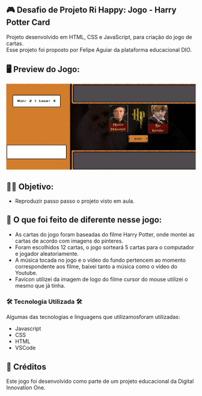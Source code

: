 ## 🎮 Desafio de Projeto Ri Happy: Jogo - Harry Potter Card 
Projeto desenvolvido em HTML, CSS e JavaScript, para criação do jogo de cartas.<br>
Esse projeto foi proposto por Felipe Aguiar da plataforma educacional DIO.

## 🖥 Preview do Jogo:
![Imagem do Jogo](src/assets/jogo.JPG)

## 👨‍💻 Objetivo:
- Reproduzir passo passo o projeto visto em aula.

## 🤔 O que foi feito de diferente nesse jogo:
- As cartas do jogo foram baseadas do filme Harry Potter, onde montei as cartas de acordo com imagens do pinteres.
- Foram escolhidos 12 cartas, o jogo sorteará 5 cartas para o computador e jogador aleatoriamente.
- A música tocada no jogo e o vídeo do fundo pertencem ao momento  correspondente aos filme, baixei tanto a música como o vídeo do Youtube.
- Favicon utilizei da imagem de logo do filme
 cursor do mouse utilizei o mesmo que já tinha.

### 🛠️ Tecnologia Utilizada 🛠️
Algumas das tecnologias e linguagens que utilizamosforam utilizadas:

- Javascript
- CSS
- HTML
- VSCode

## 📌 Créditos
Este jogo foi desenvolvido como parte de um projeto educacional da Digital Innovation One.